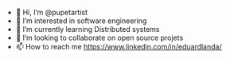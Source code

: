 - 👋 Hi, I’m @pupetartist
- 👀 I’m interested in software engineering 
- 🌱 I’m currently learning Distributed systems
- 💞️ I’m looking to collaborate on open source projets
- 📫 How to reach me <https://www.linkedin.com/in/eduardlanda/>

<!---
pupetartist/pupetartist is a ✨ special ✨ repository because its `README.md` (this file) appears on your GitHub profile.
You can click the Preview link to take a look at your changes.
--->
